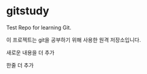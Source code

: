 <!-- -*- coding:utf-8 -*-  -->
gitstudy
========

Test Repo for learning Git.

이 프로젝트는 git을 공부하기 위해 사용한 원격 저장소입니다.

새로운 내용을 더 추가

한줄 더 추가



